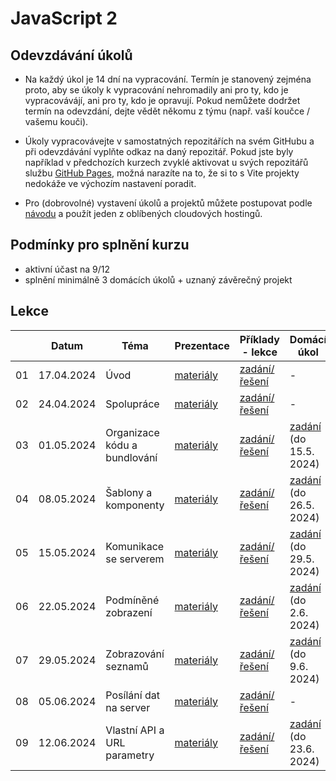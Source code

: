 # JavaScript 2

## Odevzdávání úkolů

* Na každý úkol je 14 dní na vypracování. Termín je stanovený zejména proto, aby se úkoly k vypracování nehromadily ani pro ty, kdo je vypracovávájí, ani pro ty, kdo je opravují. Pokud nemůžete dodržet termín na odevzdání, dejte vědět někomu z týmu (např. vaší koučce / vašemu kouči).

* Úkoly vypracovávejte v samostatných repozitářích na svém GitHubu a při odevzdávání vyplňte odkaz na daný repozitář. Pokud jste byly například v předchozích kurzech zvyklé aktivovat u svých repozitářů službu [GitHub Pages](https://pages.github.com), možná narazíte na to, že si to s Vite projekty nedokáže ve výchozím nastavení poradit.

* Pro (dobrovolné) vystavení úkolů a projektů můžete postupovat podle [návodu](./solution/webhosting.md) a použít jeden z oblíbených cloudových hostingů.

## Podmínky pro splnění kurzu

- aktivní účast na 9/12
- splnění minimálně 3 domácích úkolů + uznaný závěrečný projekt


## Lekce

|    | Datum     | Téma             | Prezentace                                                           | Příklady - lekce        | Domácí úkol
| -- | --------- | ---------------- | -------------------------------------------------------------------- | ------------- | -------------
| 01  | 17.04.2024 | Úvod | [materiály](https://kodim.cz/czechitas/js2/lekce/opakovani/rodna-cisla) | [zadání/řešení](./solution/lekce-01.md) | -
| 02  | 24.04.2024 | Spolupráce | [materiály](https://kodim.cz/czechitas/js2/lekce/spoluprace/jedna-vetev) | [zadání/řešení](./solution/lekce-02.md) | -
| 03  | 01.05.2024 | Organizace kódu a bundlování | [materiály](https://kodim.cz/czechitas/js2/lekce/organizace-bundle/import-export) | [zadání/řešení](./solution/lekce-03.md) | [zadání](./solution/DU-1.md) (do 15.5. 2024)
| 04  | 08.05.2024 | Šablony a komponenty | [materiály](https://kodim.cz/czechitas/js2/lekce/sablony-komponenty/sablonovaci-systemy) | [zadání/řešení](./solution/lekce-04.md) | [zadání](./solution/DU-2.md) (do 26.5. 2024)
| 05  | 15.05.2024 | Komunikace se serverem | [materiály](https://kodim.cz/czechitas/js2/lekce/server-komunikace/klient-server) | [zadání/řešení](./solution/lekce-05.md) | [zadání](./solution/DU-3.md) (do 29.5. 2024)
| 06  | 22.05.2024 | Podmíněné zobrazení | [materiály](https://kodim.cz/czechitas/js2/lekce/podminene-zobrazeni/predavani-hodnot) | [zadání/řešení](./solution/lekce-06.md) | [zadání](./solution/DU-4.md) (do 2.6. 2024)
| 07  | 29.05.2024 | Zobrazování seznamů | [materiály](https://kodim.cz/czechitas/js2/lekce/seznamy/opakovani-map) | [zadání/řešení](./solution/lekce-07.md) | [zadání](./solution/DU-5.md) (do 9.6. 2024)
| 08  | 05.06.2024 | Posílání dat na server | [materiály](https://kodim.cz/czechitas/js2/lekce/posilani-dat/aktualizace) | [zadání/řešení](./solution/lekce-08.md) | -
| 09  | 12.06.2024 | Vlastní API a URL parametry | [materiály](https://kodim.cz/czechitas/js2/lekce/api-parametry/search-parametry) | [zadání/řešení](./solution/lekce-09.md) | [zadání](./solution/DU-6.md) (do 23.6. 2024)